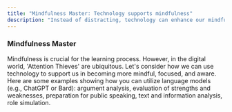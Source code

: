 ```yaml
---
title: "Mindfulness Master: Technology supports mindfulness"
description: "Instead of distracting, technology can enhance our mindfulness and focus. Discover its role in education."
---
```


### Mindfulness Master

Mindfulness is crucial for the learning process. However, in the digital world, 'Attention Thieves' are ubiquitous. Let's consider how we can use technology to support us in becoming more mindful, focused, and aware. Here are some examples showing how you can utilize language models (e.g., ChatGPT or Bard): argument analysis, evaluation of strengths and weaknesses, preparation for public speaking, text and information analysis, role simulation.
